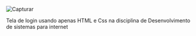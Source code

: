 ![Capturar](https://user-images.githubusercontent.com/83145774/193161358-00d2f219-91d4-4ee9-bb0c-a21b95e06de1.PNG)

<p>Tela de login usando apenas HTML e Css na disciplina de Desenvolvimento de sistemas para internet</p>
